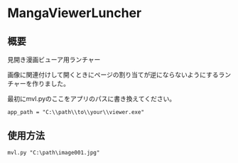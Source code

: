 # MangaViewerLuncher
## 概要
見開き漫画ビューア用ランチャー

画像に関連付けして開くときにページの割り当てが逆にならないようにするランチャーを作りました。

最初にmvl.pyのここをアプリのパスに書き換えてください。

```app_path = "C:\\path\\to\\your\\viewer.exe"```

## 使用方法

```mvl.py "C:\path\image001.jpg"```
